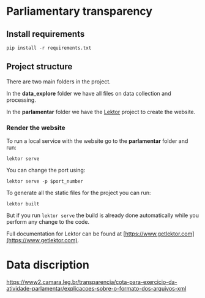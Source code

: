 # Parliamentary transparency



## Install requirements

`pip install -r requirements.txt`



## Project structure

There are two main folders in the project.

In the **data_explore** folder we have all files on data collection and processing.

In the **parlamentar** folder we have the [Lektor](https://www.getlektor.com/) project to create the website.



### Render the website

To run a local service with the website go to the **parlamentar** folder and run:

`lektor serve`

You can change the port using:

`lektor serve -p $port_number`

To generate all the static files for the project you can run:

`lektor built`

But if you run `lektor serve` the build is already done automatically while you perform any change to the code.

Full documentation for Lektor can be found at [https://www.getlektor.com](https://www.getlektor.com).

# Data discription

https://www2.camara.leg.br/transparencia/cota-para-exercicio-da-atividade-parlamentar/explicacoes-sobre-o-formato-dos-arquivos-xml
